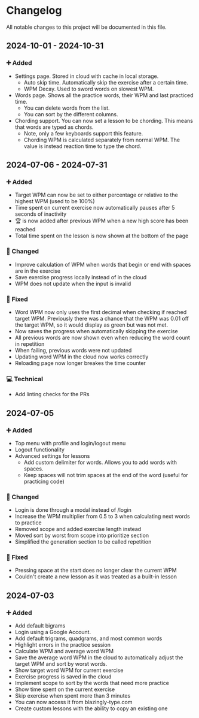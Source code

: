 # Changelog

All notable changes to this project will be documented in this file.

## 2024-10-01 - 2024-10-31

### ➕ Added

- Settings page. Stored in cloud with cache in local storage.
  - Auto skip time. Automatically skip the exercise after a certain time.
  - WPM Decay. Used to sword words on slowest WPM.
- Words page. Shows all the practice words, their WPM and last practiced time.
  - You can delete words from the list.
  - You can sort by the different columns.
- Chording support. You can now set a lesson to be chording. This means that words are typed as chords.
  - Note, only a few keyboards support this feature.
  - Chording WPM is calculated separately from normal WPM. The value is instead reaction time to type the chord.

## 2024-07-06 - 2024-07-31

### ➕ Added

- Target WPM can now be set to either percentage or relative to the highest WPM (used to be 100%)
- Time spent on current exercise now automatically pauses after 5 seconds of inactivity
- 🏆 is now added after previous WPM when a new high score has been reached
- Total time spent on the lesson is now shown at the bottom of the page

### 🔄 Changed

- Improve calculation of WPM when words that begin or end with spaces are in the exercise
- Save exercise progress locally instead of in the cloud
- WPM does not update when the input is invalid

### 🐛 Fixed

- Word WPM now only uses the first decimal when checking if reached target WPM. Previously there was a chance
  that the WPM was 0.01 off the target WPM, so it would display as green but was not met.
- Now saves the progress when automatically skipping the exercise
- All previous words are now shown even when reducing the word count in repetition
- When failing, previous words were not updated
- Updating word WPM in the cloud now works correctly
- Reloading page now longer breakes the time counter

### 💻 Technical

- Add linting checks for the PRs

## 2024-07-05

### ➕ Added

- Top menu with profile and login/logout menu
- Logout functionality
- Advanced settings for lessons
  - Add custom delimiter for words. Allows you to add words with spaces.
  - Keep spaces will not trim spaces at the end of the word (useful for practicing code)

### 🔄 Changed

- Login is done through a modal instead of /login
- Increase the WPM multiplier from 0.5 to 3 when calculating next words to practice
- Removed scope and added exercise length instead
- Moved sort by worst from scope into prioritize section
- Simplified the generation section to be called repetition

### 🐛 Fixed

- Pressing space at the start does no longer clear the current WPM
- Couldn't create a new lesson as it was treated as a built-in lesson

## 2024-07-03

### ➕ Added

- Add default bigrams
- Login using a Google Account.
- Add default trigrams, quadgrams, and most common words
- Highlight errors in the practice session
- Calculate WPM and average word WPM
- Save the average word WPM in the cloud to automatically adjust the target WPM and sort by worst words.
- Show target word WPM for current exercise
- Exercise progress is saved in the cloud
- Implement scope to sort by the words that need more practice
- Show time spent on the current exercise
- Skip exercise when spent more than 3 minutes
- You can now access it from blazingly-type.com
- Create custom lessons with the ability to copy an existing one
